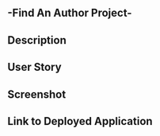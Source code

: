 ##  -Find An Author Project-

## Description

## User Story

## Screenshot

## Link to Deployed Application

